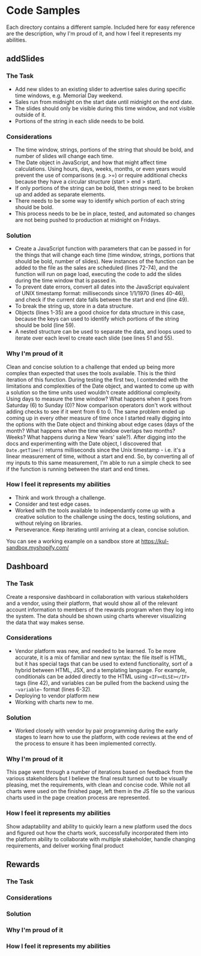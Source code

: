 # Code Samples

Each directory contains a different sample. Included here for easy reference are the description, why I'm proud of it, and how I feel it represents my abilities. 

## addSlides
### The Task
  - Add new slides to an existing slider to advertise sales during specific time windows, e.g. Memorial Day weekend. 
  - Sales run from midnight on the start date until midnight on the end date. 
  - The slides should only be visible during this time window, and not visible outside of it. 
  - Portions of the string in each slide needs to be bold.

### Considerations
  - The time window, strings, portions of the string that should be bold, and number of slides will change each time.
  - The Date object in JavaScript, and how that might affect time calculations. Using hours, days, weeks, months, or even years would prevent the use of comparisons (e.g. >=) or require additional checks because they have a circular structure (start > end > start).
  - If only portions of the string can be bold, then strings need to be broken up and added as separate elements.
  - There needs to be some way to identify which portion of each string should be bold. 
  - This process needs to be be in place, tested, and automated so changes are not being pushed to production at midnight on Fridays.

### Solution
  - Create a JavaScript function with parameters that can be passed in for the things that will change each time (time window, strings, portions that should be bold, number of slides). New instances of the function can be added to the file as the sales are scheduled (lines 72-74), and the function will run on page load, executing the code to add the slides during the time window that is passed in.
  - To prevent date errors, convert all dates into the JavaScript equivalent of UNIX timestamp format: milliseconds since 1/1/1970 (lines 40-46), and check if the current date falls between the start and end (line 49).
  - To break the string up, store in a data structure. 
  - Objects (lines 1-35) are a good choice for data structure in this case, because the keys can used to identify which portions of the string should be bold (line 59). 
  - A nested structure can be used to separate the data, and loops used to iterate over each level to create each slide (see lines 51 and 55).


### Why I'm proud of it
Clean and concise solution to a challenge that ended up being more complex than expected that uses the tools available. 
This is the third iteration of this function. During testing the first two, I contended with the limitations and complexities of the Date object, and wanted to come up with a solution so the time units used wouldn't create additional complexity. Using days to measure the time window? What happens when it goes from Saturday (6) to Sunday (0)? Now comparison operators don't work without adding checks to see if it went from 6 to 0. The same problem ended up coming up in every other measure of time once I started really digging into the options with the Date object and thinking about edge cases (days of the month? What happens when the time window overlaps two months? Weeks? What happens during a New Years' sale?). 
After digging into the docs and experimenting with the Date object, I discovered that `Date.getTime()` returns milliseconds since the Unix timestamp - i.e. it's a linear measurement of time, without a start and end. So, by converting all of my inputs to this same measurement, I'm able to run a simple check to see if the function is running between the start and end times. 

### How I feel it represents my abilities
- Think and work through a challenge.
- Consider and test edge cases.
- Worked with the tools available to independantly come up with a creative solution to the challenge using the docs, testing solutions, and without relying on libraries. 
- Perseverance. Keep iterating until arriving at a clean, concise solution.

You can see a working example on a sandbox store at https://kul-sandbox.myshopify.com/


## Dashboard
### The Task
Create a responsive dashboard in collaboration with various stakeholders and a vendor, using their platform, that would show all of the relevant account information to members of the rewards program when they log into the system. The data should be shown using charts wherever visualizing the data that way makes sense.

### Considerations
- Vendor platform was new, and needed to be learned. To be more accurate, it is a mix of familiar and new syntax: the file itself is HTML, but it has special tags that can be used to extend functionality, sort of a hybrid between HTML, JSX, and a templating language. For example, conditionals can be added directly to the HTML using `<IF><ELSE></IF>` tags (line 42), and variables can be pulled from the backend using the `~variable~` format (lines 6-32).
- Deploying to vendor platform new
- Working with charts new to me.


### Solution
- Worked closely with vendor by pair programming during the early stages to learn how to use the platform, with code reviews at the end of the process to ensure it has been implemented correctly. 


### Why I'm proud of it
This page went through a number of iterations based on feedback from the various stakeholders but I believe the final result turned out to be visually pleasing, met the requirements, with clean and concise code.
While not all charts were used on the finished page, left them in the JS file so the various charts used in the page creation process are represented.

### How I feel it represents my abilities
Show adaptability and ability to quickly learn a new platform
used the docs and figured out how the charts work, successfully incorporated them into the platform
ability to collaborate with multiple stakeholder, handle changing requirements, and deliver working final product


## Rewards
### The Task


### Considerations


### Solution


### Why I'm proud of it


### How I feel it represents my abilities


